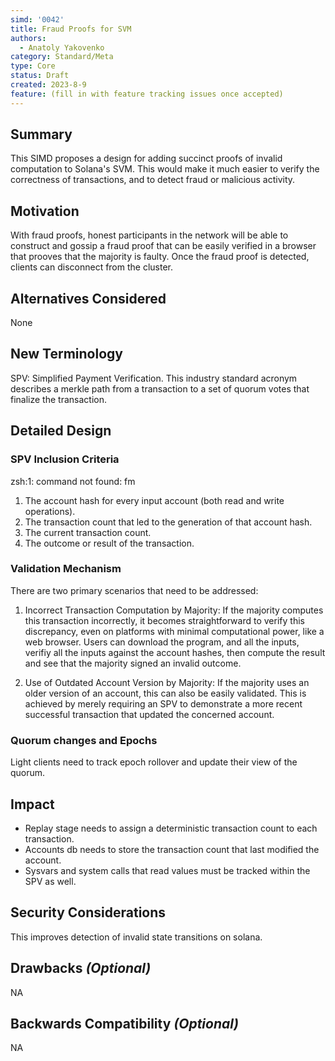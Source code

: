 ```yaml
---
simd: '0042'
title: Fraud Proofs for SVM
authors:
  - Anatoly Yakovenko
category: Standard/Meta
type: Core
status: Draft
created: 2023-8-9
feature: (fill in with feature tracking issues once accepted)
---
```


## Summary

This SIMD proposes a design for adding succinct proofs of invalid
computation to Solana's SVM. This would make it much easier to
verify the correctness of transactions, and to detect fraud or
malicious activity.


## Motivation

With fraud proofs, honest participants in the network will be able
to construct and gossip a fraud proof that can be easily verified
in a browser that prooves that the majority is faulty.  Once the
fraud proof is detected, clients can disconnect from the cluster.

## Alternatives Considered

None

## New Terminology

SPV: Simplified Payment Verification.  This industry standard acronym
describes a merkle path from a transaction to a set of quorum votes
that finalize the transaction.

## Detailed Design

### SPV Inclusion Criteria

zsh:1: command not found: fm
1. The account hash for every input account (both read and write operations).
2. The transaction count that led to the generation of that account hash.
3. The current transaction count.
4. The outcome or result of the transaction.

### Validation Mechanism

There are two primary scenarios that need to be addressed:

1. Incorrect Transaction Computation by Majority: If the majority
computes this transaction incorrectly, it becomes straightforward
to verify this discrepancy, even on platforms with minimal computational
power, like a web browser. Users can download the program, and all
the inputs, verifiy all the inputs against the account hashes, then
compute the result and see that the majority signed an invalid
outcome.

2. Use of Outdated Account Version by Majority: If the majority
uses an older version of an account, this can also be easily
validated. This is achieved by merely requiring an SPV to demonstrate
a more recent successful transaction that updated the concerned
account.

### Quorum changes and Epochs

Light clients need to track epoch rollover and update their view of the quorum.

## Impact

- Replay stage needs to assign a deterministic transaction count to each transaction.
- Accounts db needs to store the transaction count that last modified the account.
- Sysvars and system calls that read values must be tracked within the SPV as well.

## Security Considerations

This improves detection of invalid state transitions on solana.

## Drawbacks *(Optional)*

NA

## Backwards Compatibility *(Optional)*

NA
